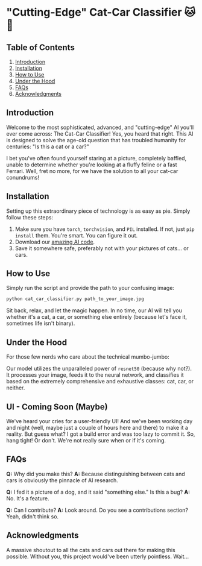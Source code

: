 
# "Cutting-Edge" Cat-Car Classifier 🐱🚗

## Table of Contents
1. [Introduction](#introduction)
2. [Installation](#installation)
3. [How to Use](#how-to-use)
4. [Under the Hood](#under-the-hood)
5. [FAQs](#faqs)
6. [Acknowledgments](#acknowledgments)

## Introduction
Welcome to the most sophisticated, advanced, and "cutting-edge" AI you'll ever come across: The Cat-Car Classifier! Yes, you heard that right. This AI is designed to solve the age-old question that has troubled humanity for centuries: "Is this a cat or a car?" 

I bet you've often found yourself staring at a picture, completely baffled, unable to determine whether you're looking at a fluffy feline or a fast Ferrari. Well, fret no more, for we have the solution to all your cat-car conundrums!

## Installation
Setting up this extraordinary piece of technology is as easy as pie. Simply follow these steps:

1. Make sure you have `torch`, `torchvision`, and `PIL` installed. If not, just `pip install` them. You're smart. You can figure it out.
2. Download our [amazing AI code](/mnt/data/cat_car_classifier.py).
3. Save it somewhere safe, preferably not with your pictures of cats... or cars. 

## How to Use
Simply run the script and provide the path to your confusing image:
```bash
python cat_car_classifier.py path_to_your_image.jpg
```
Sit back, relax, and let the magic happen. In no time, our AI will tell you whether it's a cat, a car, or something else entirely (because let's face it, sometimes life isn't binary).

## Under the Hood
For those few nerds who care about the technical mumbo-jumbo:

Our model utilizes the unparalleled power of `resnet50` (because why not?). It processes your image, feeds it to the neural network, and classifies it based on the extremely comprehensive and exhaustive classes: cat, car, or neither.

## UI - Coming Soon (Maybe)
We've heard your cries for a user-friendly UI! And we've been working day and night (well, maybe just a couple of hours here and there) to make it a reality. But guess what? I got a build error and was too lazy to commit it. So, hang tight! Or don't. We're not really sure when or if it's coming.

## FAQs

**Q:** Why did you make this?
**A:** Because distinguishing between cats and cars is obviously the pinnacle of AI research.

**Q:** I fed it a picture of a dog, and it said "something else." Is this a bug?
**A:** No. It's a feature.

**Q:** Can I contribute?
**A:** Look around. Do you see a contributions section? Yeah, didn't think so.

## Acknowledgments
A massive shoutout to all the cats and cars out there for making this possible. Without you, this project would've been utterly pointless. Wait...
